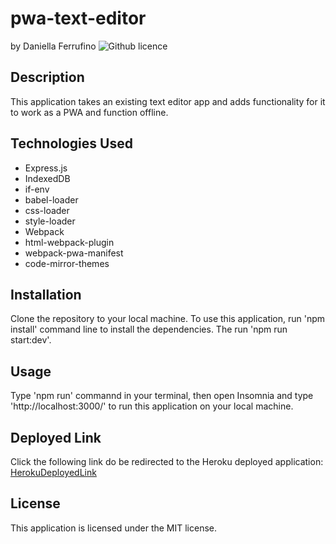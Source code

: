 # pwa-text-editor
by Daniella Ferrufino ![Github licence](http://img.shields.io/badge/license-MIT-yellowgreen.svg)

## Description
This application takes an existing text editor app and adds functionality for it to work as a PWA and function offline.

## Technologies Used
* Express.js
* IndexedDB
* if-env
* babel-loader
* css-loader
* style-loader
* Webpack
* html-webpack-plugin
* webpack-pwa-manifest
* code-mirror-themes

## Installation
Clone the repository to your local machine. To use this application, run 'npm install' command line to install the dependencies. The run 'npm run start:dev'.

## Usage
Type 'npm run' commannd in your terminal, then open Insomnia and type 'http://localhost:3000/' to run this application on your local machine.

## Deployed Link
Click the following link do be redirected to the Heroku deployed application: [HerokuDeployedLink](https://stormy-island-76057.herokuapp.com/)

## License
This application is licensed under the MIT license.